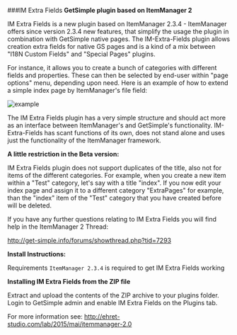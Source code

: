 ###IM Extra Fields
**GetSimple plugin based on ItemManager 2**

IM Extra Fields is a new plugin based on ItemManager 2.3.4 - ItemManager offers since version 2.3.4 new features, that simplify the usage the plugin in combination with GetSimple native pages. The IM-Extra-Fields plugin allows creation extra fields for native GS pages and is a kind of a mix between "I18N Custom Fields" and "Special Pages" plugins.

For instance, it allows you to create a bunch of categories with different fields and properties. These can then be selected by end-user within "page options" menu, depending upon need. Here is an example of how to extend a simple index page by ItemManager's file field:

![example](https://bigin.github.io/ghpages/images/imextrafields/imextra-pages-edit01.png)

The IM Extra Fields plugin has a very simple structure and should act more as an interface between ItemManager's and GetSimple's functionality. IM-Extra-Fields has scant functions of its own, does not stand alone and uses just the functionality of the ItemManager framework. 

**A little restriction in the Beta version:**

IM Extra Fields plugin does not support duplicates of the title, also not for items of the different categories. For example, when you create a new item within a "Test" category, let's say with a title "index". If you now edit your index page and assign it to a different category "ExtraPages" for example, than the "index" item of the "Test" category that you have created before will be deleted.

If you have any further questions relating to IM Extra Fields you will find help in the ItemManager 2 Thread:

http://get-simple.info/forums/showthread.php?tid=7293

**Install Instructions:**

Requirements
`ItemManager 2.3.4` is required to get IM Extra Fields working


**Installing IM Extra Fields from the ZIP file**

Extract and upload the contents of the ZIP archive to your plugins folder.
Login to GetSimple admin and enable IM Extra Fields on the Plugins tab.

For more information see: http://ehret-studio.com/lab/2015/mai/itemmanager-2.0


